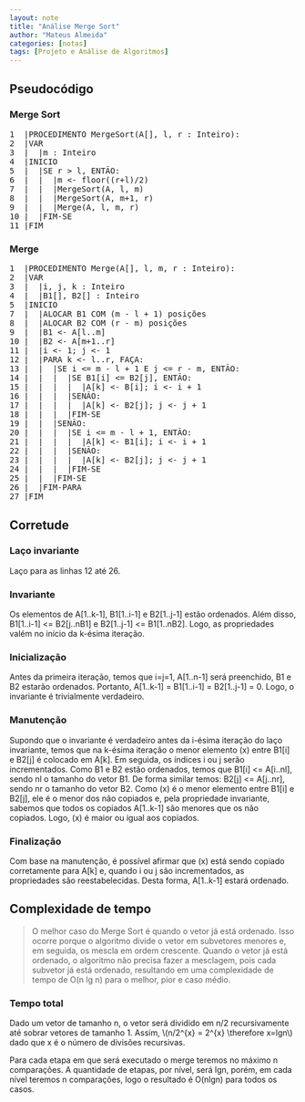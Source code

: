 ```yaml
---
layout: note
title: "Análise Merge Sort"
author: "Mateus Almeida"
categories: [notas]
tags: [Projeto e Análise de Algoritmos]
---
```


## Pseudocódigo

### Merge Sort

<pre class="responsive-latex">
1  |PROCEDIMENTO MergeSort(A[], l, r : Inteiro):
2  |VAR
3  |  |m : Inteiro
4  |INICIO
5  |  |SE r > l, ENTÃO:
6  |  |  |m <- floor((r+l)/2)
7  |  |  |MergeSort(A, l, m)
8  |  |  |MergeSort(A, m+1, r)
9  |  |  |Merge(A, l, m, r)
10 |  |FIM-SE
11 |FIM
</pre>

### Merge

<pre class="responsive-latex">
1  |PROCEDIMENTO Merge(A[], l, m, r : Inteiro):
2  |VAR
3  |  |i, j, k : Inteiro
4  |  |B1[], B2[] : Inteiro
5  |INICIO
7  |  |ALOCAR B1 COM (m - l + 1) posições
8  |  |ALOCAR B2 COM (r - m) posições
9  |  |B1 <- A[l..m]
10 |  |B2 <- A[m+1..r]
11 |  |i <- 1; j <- 1
12 |  |PARA k <- l..r, FAÇA:
13 |  |  |SE i <= m - l + 1 E j <= r - m, ENTÃO:
14 |  |  |  |SE B1[i] <= B2[j], ENTÃO:
15 |  |  |  |  |A[k] <- B[i]; i <- i + 1
16 |  |  |  |SENÃO:
17 |  |  |  |  |A[k] <- B2[j]; j <- j + 1
18 |  |  |  |FIM-SE
19 |  |  |SENÃO:
20 |  |  |  |SE i <= m - l + 1, ENTÃO:
21 |  |  |  |  |A[k] <- B1[i]; i <- i + 1
22 |  |  |  |SENÃO:
23 |  |  |  |  |A[k] <- B2[j]; j <- j + 1
24 |  |  |  |FIM-SE
25 |  |  |FIM-SE
26 |  |FIM-PARA
27 |FIM
</pre>

## Corretude

### Laço invariante
Laço para as linhas 12 até 26.

### Invariante
Os elementos de A[1..k-1], B1[1..i-1] e B2[1..j-1] estão ordenados. Além disso, B1[1..i-1] <= B2[j..nB1] e B2[1..j-1] <= B1[1..nB2]. Logo, as propriedades valém no início da k-ésima iteração.

### Inicialização
Antes da primeira iteração, temos que i=j=1, A[1..n-1] será preenchido, B1 e B2 estarão ordenados. Portanto, A[1..k-1] = B1[1..i-1] = B2[1..j-1] = 0. Logo, o invariante é trivialmente verdadeiro.

### Manutenção
Supondo que o invariante é verdadeiro antes da i-ésima iteração do laço invariante, temos que na k-ésima iteração o menor elemento (x) entre B1[i] e B2[j] é colocado em A[k]. Em seguida, os índices i ou j serão incrementados. Como B1 e B2 estão ordenados, temos que B1[i] <= A[i..nl], sendo nl o tamanho do vetor B1. De forma similar temos: B2[j] <= A[j..nr], sendo nr o tamanho do vetor B2. Como (x) é o menor elemento entre B1[i] e B2[j], ele é o menor dos não copiados e, pela propriedade invariante, sabemos que todos os copiados A[1..k-1] são menores que os não copiados. Logo, (x) é maior ou igual aos copiados.

### Finalização
Com base na manutenção, é possível afirmar que (x) está sendo copiado corretamente para A[k] e, quando i ou j são incrementados, as propriedades são reestabelecidas. Desta forma, A[1..k-1] estará ordenado.

## Complexidade de tempo
>O melhor caso do Merge Sort é quando o vetor já está ordenado. Isso ocorre porque o algoritmo divide o vetor em subvetores menores e, em seguida, os mescla em ordem crescente. Quando o vetor já está ordenado, o algoritmo não precisa fazer a mesclagem, pois cada subvetor já está ordenado, resultando em uma complexidade de tempo de O(n lg n) para o melhor, pior e caso médio.

### Tempo total
Dado um vetor de tamanho n, o vetor será dividido em n/2 recursivamente até sobrar vetores de tamanho 1. Assim, \\(n/2^{x} = 2^{x} \therefore  x=lgn\\) dado que x é o número de divisões recursivas.

Para cada etapa em que será executado o merge teremos no máximo n comparações. A quantidade de etapas, por nível, será lgn, porém, em cada nível teremos n comparações, logo o resultado é O(nlgn) para todos os casos.